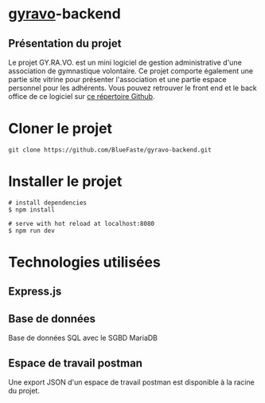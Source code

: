# [gyravo](https://gyravo.netlify.app/)-backend

## Présentation du projet
Le projet GY.RA.VO. est un mini logiciel de gestion administrative d'une association de gymnastique volontaire.
Ce projet comporte également une partie site vitrine pour présenter l'association et une partie espace personnel pour les adhérents.
Vous pouvez retrouver le front end et le back office de ce logiciel sur [ce répertoire Github](https://github.com/BlueFaste/gyravo-frontend).

# Cloner le projet 
```
git clone https://github.com/BlueFaste/gyravo-backend.git
```

# Installer le projet 
```
# install dependencies
$ npm install

# serve with hot reload at localhost:8080
$ npm run dev
```

# Technologies utilisées
## Express.js

## Base de données 
Base de données SQL avec le SGBD MariaDB

## Espace de travail postman
Une export JSON d'un espace de travail postman est disponible à la racine du projet.
